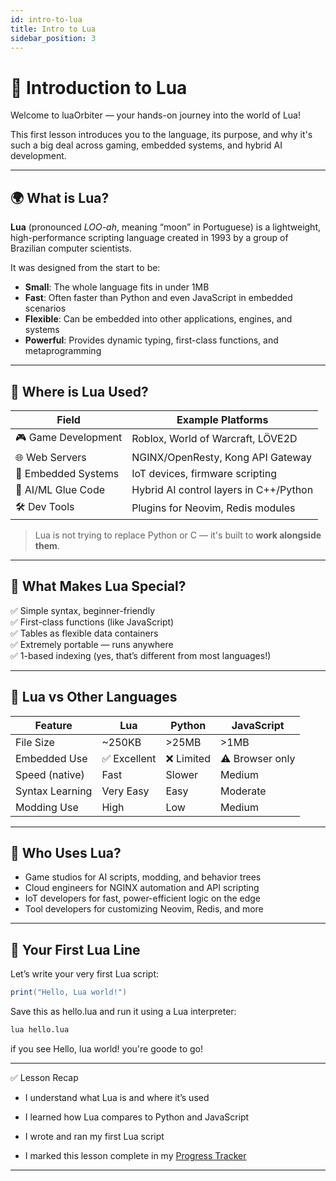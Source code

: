 ```yaml
---
id: intro-to-lua
title: Intro to Lua
sidebar_position: 3
---
```


# 📘 Introduction to Lua

Welcome to luaOrbiter — your hands-on journey into the world of Lua!

This first lesson introduces you to the language, its purpose, and why it's such a big deal across gaming, embedded systems, and hybrid AI development.

---

## 🌍 What is Lua?

**Lua** (pronounced *LOO-ah*, meaning “moon” in Portuguese) is a lightweight, high-performance scripting language created in 1993 by a group of Brazilian computer scientists.

It was designed from the start to be:

- **Small**: The whole language fits in under 1MB
- **Fast**: Often faster than Python and even JavaScript in embedded scenarios
- **Flexible**: Can be embedded into other applications, engines, and systems
- **Powerful**: Provides dynamic typing, first-class functions, and metaprogramming

---

## 🚀 Where is Lua Used?

| Field                | Example Platforms                      |
|---------------------|----------------------------------------|
| 🎮 Game Development | Roblox, World of Warcraft, LÖVE2D       |
| 🌐 Web Servers      | NGINX/OpenResty, Kong API Gateway       |
| 🔌 Embedded Systems | IoT devices, firmware scripting         |
| 🤖 AI/ML Glue Code  | Hybrid AI control layers in C++/Python  |
| 🛠 Dev Tools        | Plugins for Neovim, Redis modules       |

> Lua is not trying to replace Python or C — it's built to **work alongside them**.

---

## 🧩 What Makes Lua Special?

✅ Simple syntax, beginner-friendly  
✅ First-class functions (like JavaScript)  
✅ Tables as flexible data containers  
✅ Extremely portable — runs anywhere  
✅ 1-based indexing (yes, that’s different from most languages!)

---

## 📜 Lua vs Other Languages

| Feature           | Lua         | Python       | JavaScript   |
|------------------|-------------|--------------|--------------|
| File Size        | ~250KB      | >25MB        | >1MB         |
| Embedded Use     | ✅ Excellent | ❌ Limited    | ⚠️ Browser only |
| Speed (native)   | Fast        | Slower       | Medium       |
| Syntax Learning  | Very Easy   | Easy         | Moderate     |
| Modding Use      | High        | Low          | Medium       |

---

## 🤔 Who Uses Lua?

- Game studios for AI scripts, modding, and behavior trees
- Cloud engineers for NGINX automation and API scripting
- IoT developers for fast, power-efficient logic on the edge
- Tool developers for customizing Neovim, Redis, and more

---

## 🧪 Your First Lua Line

Let’s write your very first Lua script:

```lua 
print("Hello, Lua world!")
```

Save this as hello.lua and run it using a Lua interpreter:

```bash 
lua hello.lua 
```

if you see Hello, lua world! you're goode to go!

---
✅ Lesson Recap

- I understand what Lua is and where it’s used
  
- I learned how Lua compares to Python and JavaScript
  
- I wrote and ran my first Lua script
  
- I marked this lesson complete in my [Progress Tracker](https://chatgpt.com/c/beginner-checklist.md)
  

---
